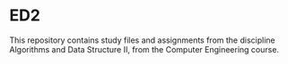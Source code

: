 # ED2
This repository contains study files and assignments from the discipline Algorithms and Data Structure II, from the Computer Engineering course.
